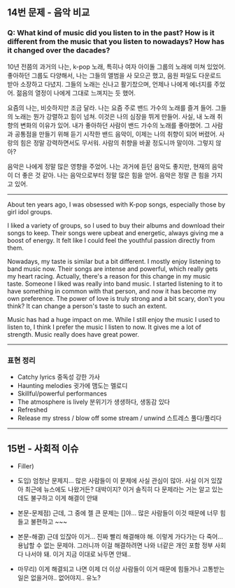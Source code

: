 ## 14번 문제 - 음악 비교

### Q: What kind of music did you listen to in the past? How is it different from the music that you listen to nowadays? How has it changed over the dacades?

10년 전쯤의 과거의 나는, k-pop 노래, 특히나 여자 아이돌 그룹의 노래에 미쳐 있었어.
좋아하던 그룹도 다양해서, 나는 그들의 앨범을 사 모으곤 했고, 음원 파일도 다운로드 받아 소장하고 다녔지.
그들의 노래는 신나고 활기찼으며, 언제나 나에게 에너지를 주었어.
젊음의 열정이 나에게 그대로 느껴지는 듯 했어.

요즘의 나는, 비슷하지만 조금 달라. 나는 요즘 주로 밴드 가수의 노래를 즐겨 들어.
그들의 노래는 뭔가 강렬하고 힘이 넘쳐. 이것은 나의 심장을 뛰게 만들어.
사실, 내 노래 취향의 변화의 이유가 있어. 내가 좋아하던 사람이 밴드 가수의 노래를 좋아했어.
그 사람과 공통점을 만들기 위해 듣기 시작한 밴드 음악이, 이제는 나의 취향이 되어 버렸어.
사랑의 힘은 정말 강력하면서도 무서워. 사람의 취향을 바꿀 정도니까 말이야. 그렇지 않아?

음악은 나에게 정말 많은 영향을 주었어. 나는 과거에 듣던 음악도 좋지만, 현재의 음악이 더 좋은 것 같아.
나는 음악으로부터 정말 많은 힘을 얻어. 음악은 정말 큰 힘을 가지고 있어.

---
About ten years ago, I was obsessed with K-pop songs, especially those by girl idol groups.

I liked a variety of groups, so I used to buy their albums and download their songs to keep. 
Their songs were upbeat and energetic, always giving me a boost of energy. 
It felt like I could feel the youthful passion directly from them.

Nowadays, my taste is similar but a bit different. I mostly enjoy listening to band music now. 
Their songs are intense and powerful, which really gets my heart racing. 
Actually, there's a reason for this change in my music taste. Someone I liked was really into band music. 
I started listening to it to have something in common with that person, and now it has become my own preference. 
The power of love is truly strong and a bit scary, don't you think? It can change a person's taste to such an extent.

Music has had a huge impact on me. 
While I still enjoy the music I used to listen to, I think I prefer the music I listen to now. 
It gives me a lot of strength. Music really does have great power.

---
### 표현 정리
- Catchy lyrics 중독성 강한 가사
- Haunting melodies 귓가에 맴도는 멜로디
- Skillful/powerful performances
- The atmosphere is lively 분위기가 생생하다, 생동감 있다
- Refreshed
- Release my stress / blow off some stream / unwind 스트레스 풀다/풀리다

---
## 15번 - 사회적 이슈
- Filler)

- 도입) 엄청난 문제지... 많은 사람들이 이 문제에 사실 관심이 많아. 사실 이거 있잖아 최근에 뉴스에도 나왔거든? 대박이지? 이거 솔직히 다 문제라는 거는 알고 있는데도 불구하고 이게 해결이 안돼

- 본문-문제점) 근데, 그 중에 젤 큰 문제는 []야... 많은 사람들이 이것 때문에 너무 힘들고 불편하고 ~~~

- 본문-해결) 근데 있잖아 이거... 진짜 빨리 해결해야 해. 이렇게 가다가는 다 죽어... 용납할 수 없는 문제야. 그러니까 이걸 해결하려면 나와 너같은 개인 포함 정부 사회 다 나서야 돼. 이거 지금 이대로 놔두면 안돼..

- 마무리) 이게 해결되고 나면 이제 더 이상 사람들이 이거 때문에 힘들거나 고통받는 일은 없을거야.. 없어야지.. 유노?